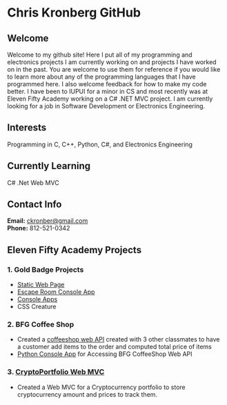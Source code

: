 # Chris Kronberg GitHub

## Welcome
Welcome to my github site! Here I put all of my programming and electronics projects I am currently working on and projects I have worked on in the past. You are welcome to use them for reference if you would like to learn more about any of the programming languages that I have programmed here. I also welcome feedback for how to make my code better. I have been to IUPUI for a minor in CS and most recently was at Eleven Fifty Academy working on a C# .NET MVC project. I am currently looking for a job in Software Development or Electronics Engineering.

## Interests
Programming in C, C++, Python, C#, and Electronics Engineering


## Currently Learning
C#  .Net Web MVC

## Contact Info
**Email:** ckronber@gmail.com  
**Phone:** 812-521-0342 
## Eleven Fifty Academy Projects

### 1. Gold Badge Projects
- [Static Web Page](https://github.com/ckronber/StoreFront)
- [Escape Room Console App](https://github.com/ckronber/EscapeRoom_App)
- [Console Apps](https://github.com/ckronber/GoldBadge_ConsoleApps)
- CSS Creature
### 2. BFG Coffee Shop 
- Created a [coffeeshop web API](https://github.com/amckasson/BFGCoffeeShop) created with 3 other classmates to have a customer add items to the order and computed total price of items
- [Python Console App](https://github.com/ckronber/BFG_ConsoleApp) for Accessing BFG CoffeeShop Web API

### 3. [CryptoPortfolio Web MVC](https://github.com/ckronber/CryptoPortfolio)
- Created a Web MVC for a Cryptocurrency portfolio to store cryptocurrency amount and prices to track them.
<!---
ckronber/ckronber is a ✨ special ✨ repository because its `README.md` (this file) appears on your GitHub profile.
You can click the Preview link to take a look at your changes.
--->
